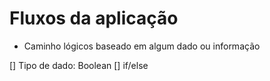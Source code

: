 # Fluxos da aplicação

- Caminho lógicos baseado em algum dado ou informação

[] Tipo de dado: Boolean
[] if/else